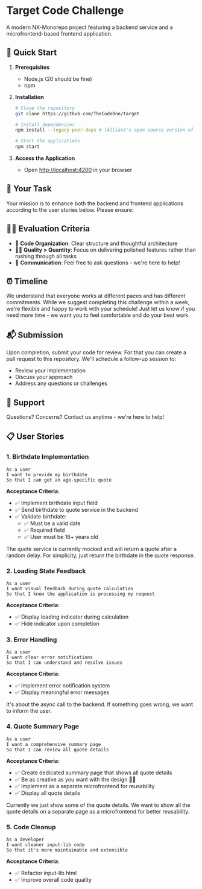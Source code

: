 # Target Code Challenge

A modern NX-Monorepo project featuring a backend service and a microfrontend-based frontend application.

## 🚀 Quick Start

1. **Prerequisites**

   - Node.js (20 should be fine)
   - npm

2. **Installation**

   ```bash
   # Clone the repository
   git clone https://github.com/TheCodeOne/target

   # Install dependencies
   npm install --legacy-peer-deps # (Allianz's open source version of ng-aquila requires legacy peer deps since it's not updated yet to work with the newest angular)

   # Start the applications
   npm start
   ```

3. **Access the Application**
   - Open [http://localhost:4200](http://localhost:4200) in your browser

## 🎯 Your Task

Your mission is to enhance both the backend and frontend applications according to the user stories below. Please ensure:

## 🧑‍⚖️ Evaluation Criteria

- 🧹 **Code Organization**: Clear structure and thoughtful architecture
- 👨‍🏫 **Quality > Quantity**: Focus on delivering polished features rather than rushing through all tasks
- 🤙 **Communication**: Feel free to ask questions - we're here to help!

## ⏰ Timeline

We understand that everyone works at different paces and has different commitments.
While we suggest completing this challenge within a week, we're flexible and happy to work with your schedule! Just let us know if you need more time - we want you to feel comfortable and do your best work.

## 📬 Submission

Upon completion, submit your code for review. For that you can create a pull request to this repository. We'll schedule a follow-up session to:

- Review your implementation
- Discuss your approach
- Address any questions or challenges

## 🤝 Support

Questions? Concerns? Contact us anytime - we're here to help!

## 📋 User Stories

### 1. Birthdate Implementation

```
As a user
I want to provide my birthdate
So that I can get an age-specific quote
```

**Acceptance Criteria:**

- ✅ Implement birthdate input field
- ✅ Send birthdate to quote service in the backend
- ✅ Validate birthdate:
  - ✅ Must be a valid date
  - ✅ Required field
  - ✅ User must be 18+ years old

The quote service is currently mocked and will return a quote after a random delay. For simplicity, just return the birthdate in the quote response.

### 2. Loading State Feedback

```
As a user
I want visual feedback during quote calculation
So that I know the application is processing my request
```

**Acceptance Criteria:**

- ✅ Display loading indicator during calculation
- ✅ Hide indicator upon completion

### 3. Error Handling

```
As a user
I want clear error notifications
So that I can understand and resolve issues
```

**Acceptance Criteria:**

- ✅ Implement error notification system
- ✅ Display meaningful error messages

It's about the async call to the backend. If something goes wrong, we want to inform the user.

### 4. Quote Summary Page

```
As a user
I want a comprehensive summary page
So that I can review all quote details
```

**Acceptance Criteria:**

- ✅ Create dedicated summary page that shows all quote details
- ✅ Be as creative as you want with the design 🧑‍🎨
- ✅ Implement as a separate microfrontend for reusability
- ✅ Display all quote details

Currently we just show some of the quote details. We want to show all the quote details on a separate page as a microfrontend for better reusability.

### 5. Code Cleanup


```
As a developer
I want cleaner input-lib code
So that it's more maintainable and extensible
```

**Acceptance Criteria:**

- ✅ Refactor input-lib html
- ✅ Improve overall code quality
